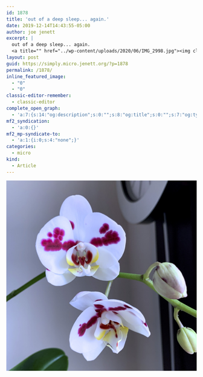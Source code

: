 ```yaml
---
id: 1878
title: 'out of a deep sleep... again.'
date: 2019-12-14T14:43:55-05:00
author: joe jenett
excerpt: |
  out of a deep sleep... again.
  <a title="" href="../wp-content/uploads/2020/06/IMG_2998.jpg"><img class="alignnone size-full wp-image-1880" src="../wp-content/uploads/2020/06/IMG_2998.jpg" alt="" width="1512" height="1512" /></a>
layout: post
guid: https://simply.micro.jenett.org/?p=1878
permalink: /1878/
inline_featured_image:
  - "0"
  - "0"
classic-editor-remember:
  - classic-editor
complete_open_graph:
  - 'a:7:{s:14:"og:description";s:0:"";s:8:"og:title";s:0:"";s:7:"og:type";s:0:"";s:12:"twitter:card";s:7:"summary";s:15:"twitter:creator";s:0:"";s:19:"twitter:description";s:0:"";s:8:"og:image";s:0:"";}'
mf2_syndication:
  - 'a:0:{}'
mf2_mp-syndicate-to:
  - 'a:1:{i:0;s:4:"none";}'
categories:
  - micro
kind:
  - Article
---
```

[<img loading="lazy" class="alignnone size-full wp-image-1880" src="../wp-content/uploads/2020/06/IMG_2998.jpg" alt="" />](../wp-content/uploads/2020/06/IMG_2998.jpg "deep sleep")
